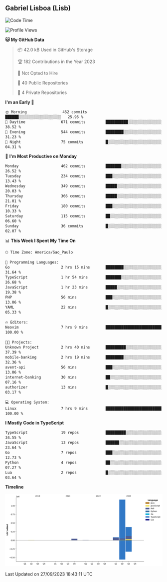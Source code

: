## Gabriel Lisboa (Lisb)

<!--START_SECTION:waka-->
![Code Time](http://img.shields.io/badge/Code%20Time-201%20hrs%2047%20mins-blue)

![Profile Views](http://img.shields.io/badge/Profile%20Views-0-blue)

**🐱 My GitHub Data** 

> 📦 42.0 kB Used in GitHub's Storage 
 > 
> 🏆 182 Contributions in the Year 2023
 > 
> 🚫 Not Opted to Hire
 > 
> 📜 40 Public Repositories 
 > 
> 🔑 4 Private Repositories 
 > 
**I'm an Early 🐤** 

```text
🌞 Morning                452 commits         ██████░░░░░░░░░░░░░░░░░░░   25.95 % 
🌆 Daytime                671 commits         ██████████░░░░░░░░░░░░░░░   38.52 % 
🌃 Evening                544 commits         ████████░░░░░░░░░░░░░░░░░   31.23 % 
🌙 Night                  75 commits          █░░░░░░░░░░░░░░░░░░░░░░░░   04.31 % 
```
📅 **I'm Most Productive on Monday** 

```text
Monday                   462 commits         ███████░░░░░░░░░░░░░░░░░░   26.52 % 
Tuesday                  234 commits         ███░░░░░░░░░░░░░░░░░░░░░░   13.43 % 
Wednesday                349 commits         █████░░░░░░░░░░░░░░░░░░░░   20.03 % 
Thursday                 366 commits         █████░░░░░░░░░░░░░░░░░░░░   21.01 % 
Friday                   180 commits         ███░░░░░░░░░░░░░░░░░░░░░░   10.33 % 
Saturday                 115 commits         ██░░░░░░░░░░░░░░░░░░░░░░░   06.60 % 
Sunday                   36 commits          █░░░░░░░░░░░░░░░░░░░░░░░░   02.07 % 
```


📊 **This Week I Spent My Time On** 

```text
🕑︎ Time Zone: America/Sao_Paulo

💬 Programming Languages: 
Go                       2 hrs 15 mins       ████████░░░░░░░░░░░░░░░░░   31.64 % 
TypeScript               1 hr 54 mins        ███████░░░░░░░░░░░░░░░░░░   26.68 % 
JavaScript               1 hr 23 mins        █████░░░░░░░░░░░░░░░░░░░░   19.38 % 
PHP                      56 mins             ███░░░░░░░░░░░░░░░░░░░░░░   13.06 % 
YAML                     22 mins             █░░░░░░░░░░░░░░░░░░░░░░░░   05.33 % 

🔥 Editors: 
Neovim                   7 hrs 9 mins        █████████████████████████   100.00 % 

🐱‍💻 Projects: 
Unknown Project          2 hrs 40 mins       █████████░░░░░░░░░░░░░░░░   37.39 % 
mobile-banking           2 hrs 19 mins       ████████░░░░░░░░░░░░░░░░░   32.36 % 
avent-api                56 mins             ███░░░░░░░░░░░░░░░░░░░░░░   13.06 % 
internet-banking         30 mins             ██░░░░░░░░░░░░░░░░░░░░░░░   07.16 % 
authorizer               13 mins             █░░░░░░░░░░░░░░░░░░░░░░░░   03.17 % 

💻 Operating System: 
Linux                    7 hrs 9 mins        █████████████████████████   100.00 % 
```

**I Mostly Code in TypeScript** 

```text
TypeScript               19 repos            █████████░░░░░░░░░░░░░░░░   34.55 % 
JavaScript               13 repos            ██████░░░░░░░░░░░░░░░░░░░   23.64 % 
Go                       7 repos             ███░░░░░░░░░░░░░░░░░░░░░░   12.73 % 
Python                   4 repos             ██░░░░░░░░░░░░░░░░░░░░░░░   07.27 % 
Lua                      2 repos             █░░░░░░░░░░░░░░░░░░░░░░░░   03.64 % 
```



**Timeline**

![Lines of Code chart](https://raw.githubusercontent.com/tenlisboa/tenlisboa/main/assets/bar_graph.png)


 Last Updated on 27/09/2023 18:43:11 UTC
<!--END_SECTION:waka-->
